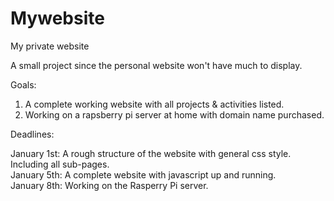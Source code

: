 # Mywebsite
My private website 

A small project since the personal website won't have much to display. 

Goals: 
1. A complete working website with all projects & activities listed.
2. Working on a rapsberry pi server at home with domain name purchased. 

Deadlines: 

  January 1st: A rough structure of the website with general css style. Including all sub-pages.   
  January 5th: A complete website with javascript up and running.  
  January 8th: Working on the Rasperry Pi server.   

